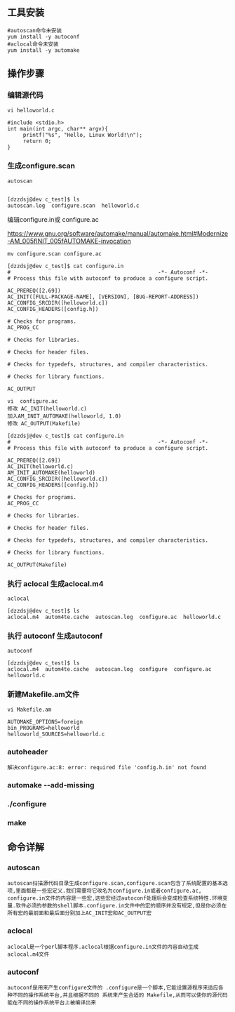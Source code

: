 

## 工具安装

```
#autoscan命令未安装
yum install -y autoconf
#aclocal命令未安装
yum install -y automake  
```

## 操作步骤

### 编辑源代码

```
vi helloworld.c
```

```
#include <stdio.h>
int main(int argc, char** argv){
     printf("%s", "Hello, Linux World!\n");
     return 0;
}
```

### 生成configure.scan

```
autoscan
```
```

[dzzdsj@dev c_test]$ ls
autoscan.log  configure.scan  helloworld.c
```

编辑configure.in或 configure.ac

https://www.gnu.org/software/automake/manual/automake.html#Modernize-AM_005fINIT_005fAUTOMAKE-invocation

```
mv configure.scan configure.ac
```
```
[dzzdsj@dev c_test]$ cat configure.in
#                                               -*- Autoconf -*-
# Process this file with autoconf to produce a configure script.

AC_PREREQ([2.69])
AC_INIT([FULL-PACKAGE-NAME], [VERSION], [BUG-REPORT-ADDRESS])
AC_CONFIG_SRCDIR([helloworld.c])
AC_CONFIG_HEADERS([config.h])

# Checks for programs.
AC_PROG_CC

# Checks for libraries.

# Checks for header files.

# Checks for typedefs, structures, and compiler characteristics.

# Checks for library functions.

AC_OUTPUT
```

```
vi  configure.ac
修改 AC_INIT(helloworld.c)
加入AM_INIT_AUTOMAKE(helloworld, 1.0)
修改 AC_OUTPUT(Makefile)
```

```
[dzzdsj@dev c_test]$ cat configure.in
#                                               -*- Autoconf -*-
# Process this file with autoconf to produce a configure script.

AC_PREREQ([2.69])
AC_INIT(helloworld.c)
AM_INIT_AUTOMAKE(helloworld)
AC_CONFIG_SRCDIR([helloworld.c])
AC_CONFIG_HEADERS([config.h])

# Checks for programs.
AC_PROG_CC

# Checks for libraries.

# Checks for header files.

# Checks for typedefs, structures, and compiler characteristics.

# Checks for library functions.

AC_OUTPUT(Makefile)
```

### 执行 aclocal 生成aclocal.m4

```
aclocal

[dzzdsj@dev c_test]$ ls
aclocal.m4  autom4te.cache  autoscan.log  configure.ac  helloworld.c

```

### 执行 autoconf 生成autoconf

```
autoconf

[dzzdsj@dev c_test]$ ls
aclocal.m4  autom4te.cache  autoscan.log  configure  configure.ac  helloworld.c

```

### 新建Makefile.am文件

```
vi Makefile.am

AUTOMAKE_OPTIONS=foreign
bin_PROGRAMS=helloworld
helloworld_SOURCES=helloworld.c
```

### autoheader

```
解决configure.ac:8: error: required file 'config.h.in' not found
```

### automake --add-missing

### ./configure

### make





## 命令详解
### autoscan


```
autoscan扫描源代码目录生成configure.scan,configure.scan包含了系统配置的基本选项,里面都是一些宏定义.我们需要将它改名为configure.in或者configure.ac,
configure.in文件的内容是一些宏,这些宏经过autoconf处理后会变成检查系统特性.环境变量.软件必须的参数的shell脚本.configure.in文件中的宏的顺序并没有规定,但是你必须在所有宏的最前面和最后面分别加上AC_INIT宏和AC_OUTPUT宏
```

### aclocal

```
aclocal是一个perl脚本程序.aclocal根据configure.in文件的内容自动生成aclocal.m4文件
```

### autoconf

```
autoconf是用来产生configure文件的 .configure是一个脚本,它能设置源程序来适应各种不同的操作系统平台,并且根据不同的 系统来产生合适的 Makefile,从而可以使你的源代码能在不同的操作系统平台上被编译出来
```

